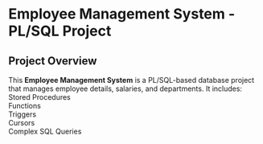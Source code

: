 #  Employee Management System - PL/SQL Project  

##  Project Overview  
This **Employee Management System** is a PL/SQL-based database project that manages employee details, salaries, and departments. It includes:  
Stored Procedures  
Functions  
Triggers  
 Cursors  
 Complex SQL Queries 
